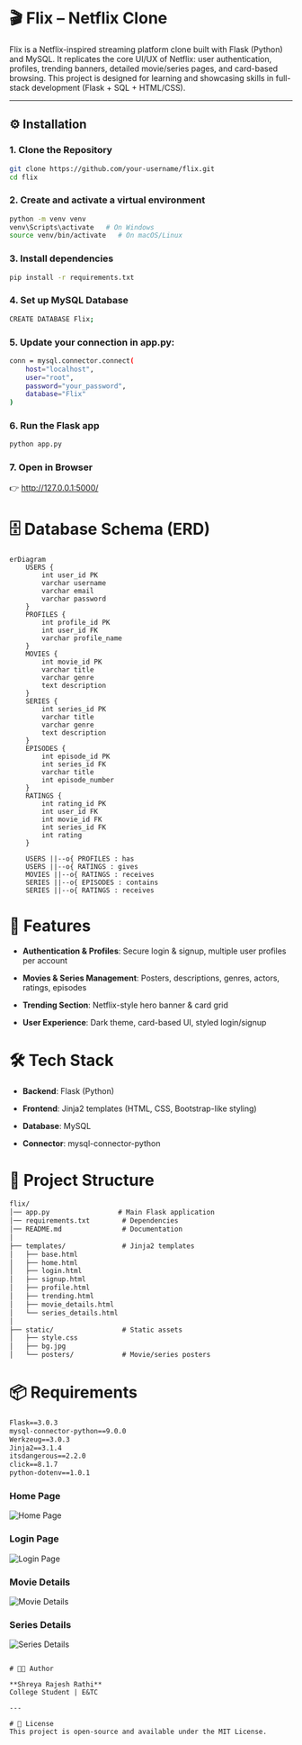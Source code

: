 # 🎬 Flix – Netflix Clone

Flix is a Netflix-inspired streaming platform clone built with Flask (Python) and MySQL. It replicates the core UI/UX of Netflix: user authentication, profiles, trending banners, detailed movie/series pages, and card-based browsing. This project is designed for learning and showcasing skills in full-stack development (Flask + SQL + HTML/CSS).

---

## ⚙️ Installation

### 1. Clone the Repository
``` bash
git clone https://github.com/your-username/flix.git
cd flix
```

### 2. Create and activate a virtual environment
``` bash
python -m venv venv
venv\Scripts\activate   # On Windows
source venv/bin/activate   # On macOS/Linux
```

### 3. Install dependencies
``` bash
pip install -r requirements.txt
```

### 4. Set up MySQL Database
``` bash
CREATE DATABASE Flix;
```

### 5. Update your connection in app.py:
``` bash
conn = mysql.connector.connect(
    host="localhost",
    user="root",
    password="your_password",
    database="Flix"
)
```

### 6. Run the Flask app
``` bash
python app.py
```

### 7. Open in Browser
👉 http://127.0.0.1:5000/

# 🗄️ Database Schema (ERD)
```mermaid
erDiagram
    USERS {
        int user_id PK
        varchar username
        varchar email
        varchar password
    }
    PROFILES {
        int profile_id PK
        int user_id FK
        varchar profile_name
    }
    MOVIES {
        int movie_id PK
        varchar title
        varchar genre
        text description
    }
    SERIES {
        int series_id PK
        varchar title
        varchar genre
        text description
    }
    EPISODES {
        int episode_id PK
        int series_id FK
        varchar title
        int episode_number
    }
    RATINGS {
        int rating_id PK
        int user_id FK
        int movie_id FK
        int series_id FK
        int rating
    }

    USERS ||--o{ PROFILES : has
    USERS ||--o{ RATINGS : gives
    MOVIES ||--o{ RATINGS : receives
    SERIES ||--o{ EPISODES : contains
    SERIES ||--o{ RATINGS : receives
``` 

# 🚀 Features

- **Authentication & Profiles**: Secure login & signup, multiple user profiles per account

- **Movies & Series Management**: Posters, descriptions, genres, actors, ratings, episodes

- **Trending Section**: Netflix-style hero banner & card grid

- **User Experience**: Dark theme, card-based UI, styled login/signup

# 🛠️ Tech Stack

- **Backend**: Flask (Python)

- **Frontend**: Jinja2 templates (HTML, CSS, Bootstrap-like styling)

- **Database**: MySQL

- **Connector**: mysql-connector-python

# 📂 Project Structure
``` txt
flix/
│── app.py                 # Main Flask application
│── requirements.txt        # Dependencies
│── README.md               # Documentation
│
├── templates/              # Jinja2 templates
│   ├── base.html
│   ├── home.html
│   ├── login.html
│   ├── signup.html
│   ├── profile.html
│   ├── trending.html
│   ├── movie_details.html
│   └── series_details.html
│
├── static/                 # Static assets
│   ├── style.css
│   ├── bg.jpg
│   └── posters/            # Movie/series posters
```

# 📦 Requirements
``` txt
Flask==3.0.3  
mysql-connector-python==9.0.0  
Werkzeug==3.0.3  
Jinja2==3.1.4  
itsdangerous==2.2.0  
click==8.1.7  
python-dotenv==1.0.1 
``` 
### Home Page
![Home Page](static/screenshots/home.png)

### Login Page
![Login Page](static/screenshots/login.png)

### Movie Details
![Movie Details](static/screenshots/movie_details.png)

### Series Details
![Series Details](static/screenshots/series_details.png)
```

# 👩‍💻 Author

**Shreya Rajesh Rathi**
College Student | E&TC  

---

# 📝 License
This project is open-source and available under the MIT License.
